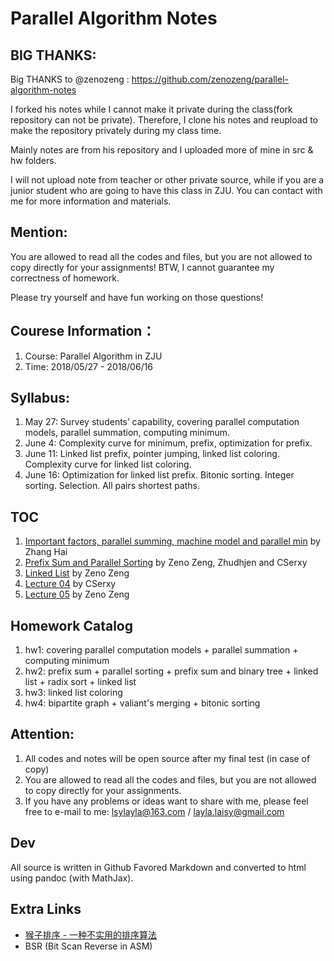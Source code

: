 # Parallel Algorithm Notes

## BIG THANKS:
Big THANKS to @zenozeng : https://github.com/zenozeng/parallel-algorithm-notes

I forked his notes while I cannot make it private during the class(fork repository can not be private). Therefore, I clone his notes and reupload to make the repository privately during my class time. 

Mainly notes are from his repository and I uploaded more of mine in src & hw folders.

I will not upload note from teacher or other private source, while if you are a junior student who are going to have this class in ZJU. You can contact with me for more information and materials.

## Mention:
You are allowed to read all the codes and files, but you are not allowed to copy directly for your assignments! BTW, I cannot guarantee my correctness of homework.

Please try yourself and have fun working on those questions!

## Courese Information：
1. Course: Parallel Algorithm in ZJU
2. Time: 2018/05/27 - 2018/06/16

## Syllabus:
1. May 27: Survey students’ capability, covering parallel computation models, parallel summation, computing minimum.  
2. June 4: Complexity curve for minimum, prefix, optimization for prefix.   
3. June 11: Linked list prefix, pointer jumping, linked list coloring. Complexity curve for linked list coloring.    
4. June 16: Optimization for linked list prefix. Bitonic sorting. Integer sorting. Selection. All pairs shortest paths.

## TOC
1. [Important factors, parallel summing, machine model and parallel min](http://zenozeng.github.io/parallel-algorithm-notes/dist/01.html) by Zhang Hai  
2. [Prefix Sum and Parallel Sorting](http://zenozeng.github.io/parallel-algorithm-notes/dist/02.html) by Zeno Zeng, Zhudhjen and CSerxy 
3. [Linked List](http://zenozeng.github.io/parallel-algorithm-notes/dist/03.html) by Zeno Zeng  
4. [Lecture 04](http://zenozeng.github.io/parallel-algorithm-notes/dist/04.html) by CSerxy  
5. [Lecture 05](http://zenozeng.github.io/parallel-algorithm-notes/dist/05.html) by Zeno Zeng   

## Homework Catalog
1. hw1: covering parallel computation models + parallel summation + computing minimum      
2. hw2: prefix sum + parallel sorting + prefix sum and binary tree + linked list + radix sort + linked list    
3. hw3: linked list coloring   
4. hw4: bipartite graph + valiant's merging + bitonic sorting   

## Attention:
1. All codes and notes will be open source after my final test (in case of copy)
2. You are allowed to read all the codes and files, but you are not allowed to copy directly for your assignments.
3. If you have any problems or ideas want to share with me, please feel free to e-mail to me: lsylayla@163.com / layla.laisy@gmail.com

## Dev  
All source is written in Github Favored Markdown and converted to html using pandoc (with MathJax).

## Extra Links   
- [猴子排序 - 一种不实用的排序算法](http://zh.wikipedia.org/wiki/Bogo%E6%8E%92%E5%BA%8F)   
- BSR (Bit Scan Reverse in ASM)   
